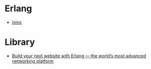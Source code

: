 Erlang
======
* [joinc](http://www.joinc.co.kr/modules/moniwiki/wiki.php/Site/Erlang)

# Library
* [Build your next website with Erlang — the world’s most advanced networking platform](http://chicagoboss.org/)